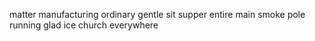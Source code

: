 matter manufacturing ordinary gentle sit supper entire main smoke pole running glad ice church everywhere
